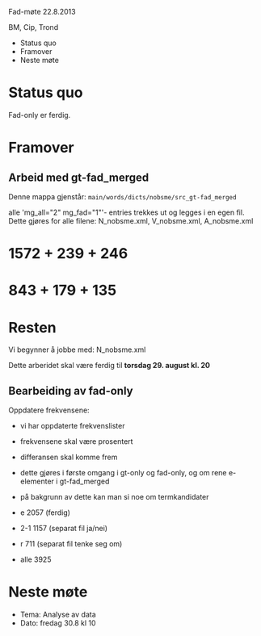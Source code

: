 

Fad-møte 22.8.2013


BM, Cip, Trond


* Status quo
* Framover
* Neste møte


# Status quo


Fad-only er ferdig. 




# Framover


##  Arbeid med gt-fad_merged


Denne mappa gjenstår: `main/words/dicts/nobsme/src_gt-fad_merged`


alle 'mg_all="2" mg_fad="1"'- entries trekkes ut og legges i en egen fil. Dette gjøres for alle filene: N_nobsme.xml, V_nobsme.xml, A_nobsme.xml




# <e> 1572 + 239 + 246
# <e mg_all="2" mg_fad="1"> 843 + 179 + 135
# Resten


Vi begynner å jobbe med: N_nobsme.xml


Dette arberidet skal være ferdig til **torsdag 29. august kl. 20**


## Bearbeiding av fad-only


Oppdatere frekvensene:


* vi har oppdaterte frekvenslister
* frekvensene skal være prosentert
* differansen skal komme frem
* dette gjøres i første omgang i gt-only og fad-only, og om rene e-elementer i gt-fad_merged
* på bakgrunn av dette kan man si noe om termkandidater




* e     2057 (ferdig)
* 2-1   1157 (separat fil ja/nei)
* r      711 (separat fil tenke seg om)
* alle  3925






# Neste møte


* Tema: Analyse av data 
* Dato: fredag 30.8 kl 10 


